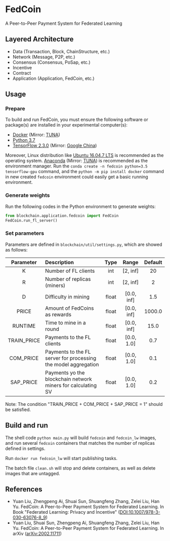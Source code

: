 # FedCoin

A Peer-to-Peer Payment System for Federated Learning

## Layered Architecture

* Data (Transaction, Block, ChainStructure, etc.)
* Network (Message, P2P, etc.)
* Consensus (Consensus, PoSap, etc.)
* Incentive
* Contract
* Application (Application, FedCoin, etc.)

## Usage

### Prepare

To build and run FedCoin, you must ensure the following software or package(s) are installed in your experimental computer(s):

* [Docker](https://docs.docker.com/engine/install/) (Mirror: [TUNA](https://mirrors.tuna.tsinghua.edu.cn/help/docker-ce/))
* [Python 3.7](https://www.python.org/downloads/)
* [TensorFlow 2.3.0](https://www.tensorflow.org/install) (Mirror: [Google China](https://tensorflow.google.cn/install))

Moreover, Linux distribution like [Ubuntu 16.04.7 LTS](https://releases.ubuntu.com/16.04.7/) is recommended as the operating system. [Anaconda](https://www.anaconda.com/products/individual#Downloads) (Mirror: [TUNA](https://mirrors.tuna.tsinghua.edu.cn/anaconda/archive/)) is recommended as the environment manager. Run the `conda create -n fedcoin python=3.5 tensorflow-gpu` command, and the `python -m pip install docker` command in new created `fedcoin` environment could easily get a basic running environment.

### Generate weights

Run the following codes in the Python environment to generate weights:
```python
from blockchain.application.fedcoin import FedCoin
FedCoin.run_fl_server()
```

### Set parameters

Parameters are defined in `blockchain/util/settings.py`, which are showed as follows:

|Parameter|Description|Type|Range|Default|
|:-------:|:----------|:--:|:---:|:-----:|
|K|Number of FL clients|int|[2, inf]|20|
|R|Number of replicas (miners)|int|[2, inf]|2|
|D|Difficulty in mining|float|[0.0, inf]|1.5|
|PRICE|Amount of FedCoins as rewards|float|[0.0, inf]|1000.0|
|RUNTIME|Time to mine in a round|float|[0.0, inf]|15.0|
|TRAIN_PRICE|Payments to the FL clients|float|[0.0, 1.0]|0.7|
|COM_PRICE|Payments to the FL server for processing the model aggregation|float|[0.0, 1.0]|0.1|
|SAP_PRICE|Payments yo the blockchain network miners for calculating SV|float|[0.0, 1.0]|0.2|

Note: The condition "TRAIN_PRICE + COM_PRICE + SAP_PRICE = 1" should be satisfied.

## Build and run

The shell code `python main.py` will build `fedcoin` and `fedcoin_lw` images, and run several `fedcoin` containers that matches the number of replicas defined in settings.

Run `docker run fedcoin_lw` will start publishing tasks.

The batch file `clean.sh` will stop and delete containers, as well as delete images that are untagged.

## References

* Yuan Liu, Zhengpeng Ai, Shuai Sun, Shuangfeng Zhang, Zelei Liu, Han Yu. FedCoin: A Peer-to-Peer Payment System for Federated Learning. In Book "Federated Learning: Privacy and Incentive" ([DOI:10.1007/978-3-030-63076-8_9](https://doi.org/10.1007/978-3-030-63076-8_9))
* Yuan Liu, Shuai Sun, Zhengpeng Ai, Shuangfeng Zhang, Zelei Liu, Han Yu. FedCoin: A Peer-to-Peer Payment System for Federated Learning. In arXiv ([arXiv:2002.11711](https://arxiv.org/abs/2002.11711))
